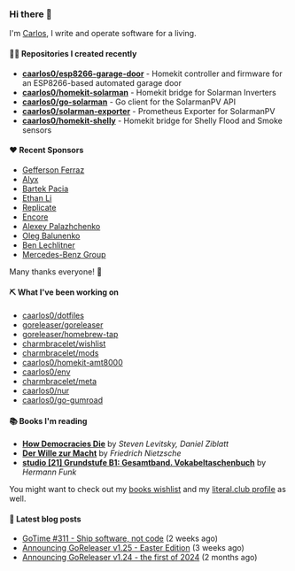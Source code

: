### Hi there 👋

I'm [Carlos](https://caarlos0.dev), I write and operate software for a living.

#### 👨‍💻 Repositories I created recently
- **[caarlos0/esp8266-garage-door](https://github.com/caarlos0/esp8266-garage-door)** - Homekit controller and firmware for an ESP8266-based automated garage door
- **[caarlos0/homekit-solarman](https://github.com/caarlos0/homekit-solarman)** - Homekit bridge for Solarman Inverters
- **[caarlos0/go-solarman](https://github.com/caarlos0/go-solarman)** - Go client for the SolarmanPV API
- **[caarlos0/solarman-exporter](https://github.com/caarlos0/solarman-exporter)** - Prometheus Exporter for SolarmanPV
- **[caarlos0/homekit-shelly](https://github.com/caarlos0/homekit-shelly)** - Homekit bridge for Shelly Flood and Smoke sensors


#### ❤️ Recent Sponsors
- [Gefferson Ferraz](https://github.com/geffersonFerraz)
- [Alyx](https://github.com/AlyxPink)
- [Bartek Pacia](https://github.com/bartekpacia)
- [Ethan Li](https://github.com/ethanjli)
- [Replicate](https://github.com/replicate)
- [Encore](https://github.com/encoredev)
- [Alexey Palazhchenko](https://github.com/AlekSi)
- [Oleg Balunenko](https://github.com/obalunenko)
- [Ben Lechlitner](https://github.com/asphaltbuffet)
- [Mercedes-Benz Group](https://github.com/mercedes-benz)

Many thanks everyone! 🙏

#### ⛏️ What I've been working on

- [caarlos0/dotfiles](https://github.com/caarlos0/dotfiles)
- [goreleaser/goreleaser](https://github.com/goreleaser/goreleaser)
- [goreleaser/homebrew-tap](https://github.com/goreleaser/homebrew-tap)
- [charmbracelet/wishlist](https://github.com/charmbracelet/wishlist)
- [charmbracelet/mods](https://github.com/charmbracelet/mods)
- [caarlos0/homekit-amt8000](https://github.com/caarlos0/homekit-amt8000)
- [caarlos0/env](https://github.com/caarlos0/env)
- [charmbracelet/meta](https://github.com/charmbracelet/meta)
- [caarlos0/nur](https://github.com/caarlos0/nur)
- [caarlos0/go-gumroad](https://github.com/caarlos0/go-gumroad)

#### 📚 Books I'm reading
- **[How Democracies Die](https://literal.club/caarlos0/book/how-democracies-die-5395k)** by _Steven Levitsky, Daniel Ziblatt_
- **[Der Wille zur Macht](https://literal.club/caarlos0/book/friedrich-nietzsche-der-wille-zur-macht-5cvbc)** by _Friedrich Nietzsche_
- **[studio [21] Grundstufe B1: Gesamtband. Vokabeltaschenbuch](https://literal.club/caarlos0/book/hermann-funk-studio-21-grundstufe-b1-gesamtband-vokabeltaschenbuch-goh4l)** by _Hermann Funk_

You might want to check out my
[books wishlist](https://www.amazon.com.br/hz/wishlist/ls/EB8P7VS717SV)
and my [literal.club profile](https://literal.club/caarlos0) as well.

#### 📄 Latest blog posts
- [GoTime #311 - Ship software, not code](https://carlosbecker.com/posts/gotime-shipping/) (2 weeks ago)
- [Announcing GoReleaser v1.25 - Easter Edition](https://carlosbecker.com/posts/goreleaser-v1.25/) (3 weeks ago)
- [Announcing GoReleaser v1.24 - the first of 2024](https://carlosbecker.com/posts/goreleaser-v1.24/) (2 months ago)
